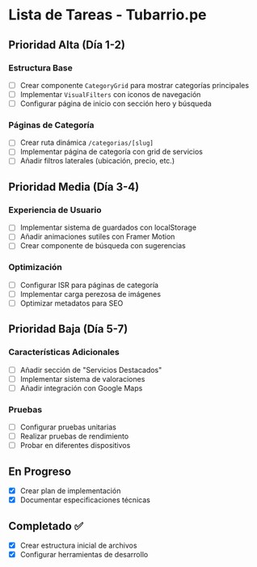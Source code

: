 # Lista de Tareas - Tubarrio.pe

## Prioridad Alta (Día 1-2)

### Estructura Base
- [ ] Crear componente `CategoryGrid` para mostrar categorías principales
- [ ] Implementar `VisualFilters` con iconos de navegación
- [ ] Configurar página de inicio con sección hero y búsqueda

### Páginas de Categoría
- [ ] Crear ruta dinámica `/categorias/[slug]`
- [ ] Implementar página de categoría con grid de servicios
- [ ] Añadir filtros laterales (ubicación, precio, etc.)

## Prioridad Media (Día 3-4)

### Experiencia de Usuario
- [ ] Implementar sistema de guardados con localStorage
- [ ] Añadir animaciones sutiles con Framer Motion
- [ ] Crear componente de búsqueda con sugerencias

### Optimización
- [ ] Configurar ISR para páginas de categoría
- [ ] Implementar carga perezosa de imágenes
- [ ] Optimizar metadatos para SEO

## Prioridad Baja (Día 5-7)

### Características Adicionales
- [ ] Añadir sección de "Servicios Destacados"
- [ ] Implementar sistema de valoraciones
- [ ] Añadir integración con Google Maps

### Pruebas
- [ ] Configurar pruebas unitarias
- [ ] Realizar pruebas de rendimiento
- [ ] Probar en diferentes dispositivos

## En Progreso
- [x] Crear plan de implementación
- [x] Documentar especificaciones técnicas

## Completado ✅
- [x] Crear estructura inicial de archivos
- [x] Configurar herramientas de desarrollo
